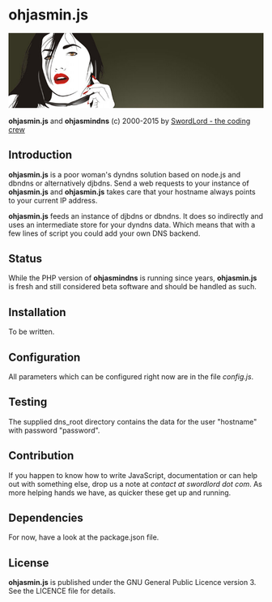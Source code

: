ohjasmin.js
===========

![ohjasmin.js](https://raw.githubusercontent.com/LordEidi/ohjasmin.js/master/ohjasmin_logo.png)

**ohjasmin.js** and **ohjasmindns** (c) 2000-2015 by [SwordLord - the coding crew](http://www.swordlord.com/)

## Introduction ##

**ohjasmin.js** is a poor woman's dyndns solution based on node.js and dbndns or alternatively djbdns. Send a web requests to your instance of **ohjasmin.js** and **ohjasmin.js** takes care that your hostname always points to your current IP address.

**ohjasmin.js** feeds an instance of djbdns or dbndns. It does so indirectly and uses an intermediate store for your dyndns data. Which means that with a few lines of script you could add your own DNS backend.


## Status ##

While the PHP version of **ohjasmindns** is running since years, **ohjasmin.js** is fresh and still considered beta software and should be handled as such.


## Installation ##

To be written.


## Configuration ##

All parameters which can be configured right now are in the file *config.js*.


## Testing ##

The supplied dns_root directory contains the data for the user "hostname" with password "password".


## Contribution ##

If you happen to know how to write JavaScript, documentation or can help out with something else, drop us a note at *contact at swordlord dot com*. As more helping hands we have, as quicker these get up and running.


## Dependencies ##

For now, have a look at the package.json file.


## License ##

**ohjasmin.js** is published under the GNU General Public Licence version 3. See the LICENCE file for details.



